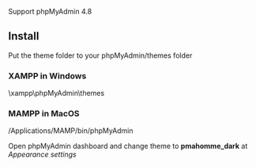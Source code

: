 Support phpMyAdmin 4.8

## Install

Put the theme folder to your phpMyAdmin/themes folder
### XAMPP in Windows
\xampp\phpMyAdmin\themes
### MAMPP in MacOS
/Applications/MAMP/bin/phpMyAdmin

Open phpMyAdmin dashboard and change theme to **pmahomme_dark** at *Appearance settings*
